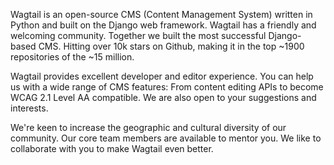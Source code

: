 Wagtail is an open-source CMS (Content Management System) written in Python and built on the Django web framework. Wagtail has a friendly and welcoming community. Together we built the most successful Django-based CMS. Hitting over 10k stars on Github, making it in the top ~1900 repositories of the ~15 million.

Wagtail provides excellent developer and editor experience. You can help us with a wide range of CMS features: From content editing APIs to become WCAG 2.1 Level AA compatible. We are also open to your suggestions and interests.

We're keen to increase the geographic and cultural diversity of our community. Our core team members are available to mentor you. We like to collaborate with you to make Wagtail even better.